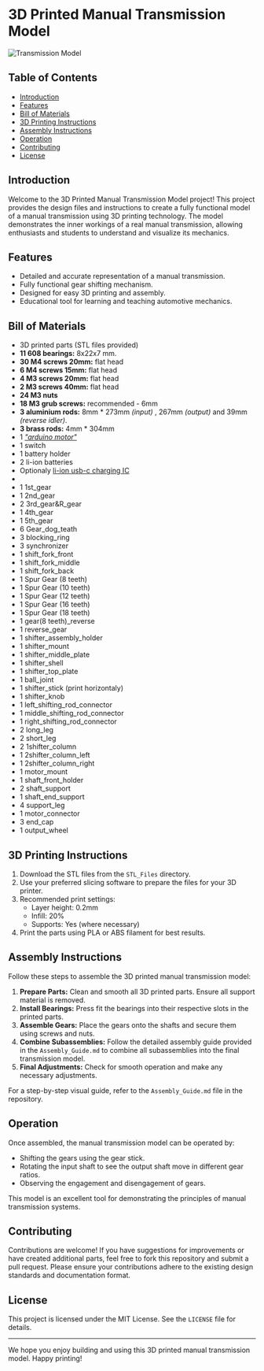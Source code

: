 # 3D Printed Manual Transmission Model

![Transmission Model](images/transmission_model_banner.jpg)

## Table of Contents

- [Introduction](#introduction)
- [Features](#features)
- [Bill of Materials](#bill-of-materials)
- [3D Printing Instructions](#3d-printing-instructions)
- [Assembly Instructions](#assembly-instructions)
- [Operation](#operation)
- [Contributing](#contributing)
- [License](#license)

## Introduction

Welcome to the 3D Printed Manual Transmission Model project! This project provides the design files and instructions to create a fully functional model of a manual transmission using 3D printing technology. The model demonstrates the inner workings of a real manual transmission, allowing enthusiasts and students to understand and visualize its mechanics.

## Features

- Detailed and accurate representation of a manual transmission.
- Fully functional gear shifting mechanism.
- Designed for easy 3D printing and assembly.
- Educational tool for learning and teaching automotive mechanics.

## Bill of Materials

- 3D printed parts (STL files provided)
- **11 608 bearings:** 8x22x7 mm.
- **30 M4 screws 20mm:** flat head
- **6 M4 screws 15mm:** flat head
- **4 M3 screws 20mm:** flat head
- **2 M3 screws 40mm:** flat head
- **24 M3 nuts**
- **18 M3 grub screws:** recommended - 6mm
- **3 aluminium rods:** 8mm * 273mm _(input)_ , 267mm _(output)_ and 39mm _(reverse idler)_.
- **3 brass rods:** 4mm * 304mm
- 1 [ _"arduino motor"_](https://www.amazon.com/dp/B08M45JWMD/ref=twister_B0BC2ZJNBC?_encoding=UTF8&th=1)
- 1 switch
- 1 battery holder
- 2 li-ion batteries
- Optionaly [li-ion usb-c charging IC](https://www.amazon.com/dp/B0BRSDS6CS/ref=twister_B0C3KW4TLT?_encoding=UTF8&th=1)
-
- 1 1st_gear
- 1 2nd_gear
- 2 3rd_gear&R_gear
- 1 4th_gear
- 1 5th_gear
- 6 Gear_dog_teath
- 3 blocking_ring
- 3 synchronizer
- 1 shift_fork_front
- 1 shift_fork_middle
- 1 shift_fork_back
- 1 Spur Gear (8 teeth)
- 1 Spur Gear (10 teeth)
- 1 Spur Gear (12 teeth)
- 1 Spur Gear (16 teeth)
- 1 Spur Gear (18 teeth)
- 1 gear(8 teeth)_reverse
- 1 reverse_gear
- 1 shifter_assembly_holder
- 1 shifter_mount
- 1 shifter_middle_plate
- 1 shifter_shell
- 1 shifter_top_plate
- 1 ball_joint
- 1 shifter_stick (print horizontaly)
- 1 shifter_knob
- 1 left_shifting_rod_connector
- 1 middle_shifting_rod_connector
- 1 right_shifting_rod_connector
- 2 long_leg
- 2 short_leg
- 2 1shifter_column
- 1 2shifter_column_left
- 1 2shifter_column_right
- 1 motor_mount
- 1 shaft_front_holder
- 2 shaft_support
- 1 shaft_end_support
- 4 support_leg
- 1 motor_connector
- 3 end_cap
- 1 output_wheel

## 3D Printing Instructions

1. Download the STL files from the `STL_Files` directory.
2. Use your preferred slicing software to prepare the files for your 3D printer.
3. Recommended print settings:
   - Layer height: 0.2mm
   - Infill: 20%
   - Supports: Yes (where necessary)
4. Print the parts using PLA or ABS filament for best results.

## Assembly Instructions

Follow these steps to assemble the 3D printed manual transmission model:

1. **Prepare Parts:** Clean and smooth all 3D printed parts. Ensure all support material is removed.
2. **Install Bearings:** Press fit the bearings into their respective slots in the printed parts.
3. **Assemble Gears:** Place the gears onto the shafts and secure them using screws and nuts.
4. **Combine Subassemblies:** Follow the detailed assembly guide provided in the `Assembly_Guide.md` to combine all subassemblies into the final transmission model.
5. **Final Adjustments:** Check for smooth operation and make any necessary adjustments.

For a step-by-step visual guide, refer to the `Assembly_Guide.md` file in the repository.

## Operation

Once assembled, the manual transmission model can be operated by:

- Shifting the gears using the gear stick.
- Rotating the input shaft to see the output shaft move in different gear ratios.
- Observing the engagement and disengagement of gears.

This model is an excellent tool for demonstrating the principles of manual transmission systems.

## Contributing

Contributions are welcome! If you have suggestions for improvements or have created additional parts, feel free to fork this repository and submit a pull request. Please ensure your contributions adhere to the existing design standards and documentation format.

## License

This project is licensed under the MIT License. See the `LICENSE` file for details.

---

We hope you enjoy building and using this 3D printed manual transmission model. Happy printing!

